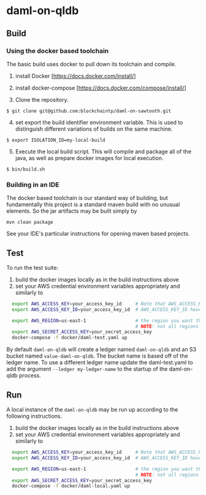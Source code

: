 # daml-on-qldb

## Build

### Using the docker based toolchain
The basic build uses docker to pull down its toolchain and compile.
1. install Docker [https://docs.docker.com/install/]
1. install docker-compose [https://docs.docker.com/compose/install/]

1. Clone the repository.

```$ git clone git@github.com:blockchaintp/daml-on-sawtooth.git```

4. set export the build identifier environment variable.  This is used to distinguish different variations of builds on the same machine.

```$ export ISOLATION_ID=my-local-build```

5. Execute the local build script. This will compile and package all of the java, as well as prepare docker images for local execution.

```$ bin/build.sh```


### Building in an IDE

The docker based toolchain is our standard way of building, but fundamentally this project is a standard maven build with no unusual elements.  So the jar artifacts may be built simply by

```mvn clean package```

See your IDE's particular instructions for opening maven based projects.

## Test

To run the test suite:

1. build the docker images locally as in the build instructions above
1. set your AWS credential environment variables appropriately and similarly to

```bash
  export AWS_ACCESS_KEY=your_access_key_id     # Note that AWS_ACCESS_KEY and
  export AWS_ACCESS_KEY_ID=your_access_key_id  # AWS_ACCESS_KEY_ID have the same value

  export AWS_REGION=us-east-1                  # the region you want the QLDB in,
                                               # NOTE: not all regions are valid
  export AWS_SECRET_ACCESS_KEY=your_secret_access_key
  docker-compose -f docker/daml-test.yaml up
```

By default `daml-on-qldb` will create a ledger named `daml-on-qldb` and an S3 bucket named `value-daml-on-qldb`.  The bucket name is based off of the ledger name.  To use a different ledger name update the daml-test.yaml to add the argument `--ledger my-ledger-name` to the startup of the daml-on-qldb process.


## Run

A local instance of the `daml-on-qldb` may be run up according to the following instructions.

1. build the docker images locally as in the build instructions above
1. set your AWS credential environment variables appropriately and similarly to

```bash
  export AWS_ACCESS_KEY=your_access_key_id     # Note that AWS_ACCESS_KEY and
  export AWS_ACCESS_KEY_ID=your_access_key_id  # AWS_ACCESS_KEY_ID have the same value

  export AWS_REGION=us-east-1                  # the region you want the QLDB in,
                                               # NOTE: not all regions are valid
  export AWS_SECRET_ACCESS_KEY=your_secret_access_key
  docker-compose -f docker/daml-local.yaml up
```
